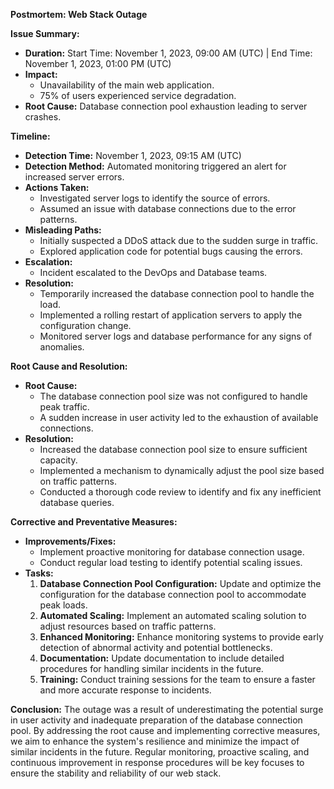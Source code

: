 **Postmortem: Web Stack Outage**

**Issue Summary:**
- **Duration:** Start Time: November 1, 2023, 09:00 AM (UTC) | End Time: November 1, 2023, 01:00 PM (UTC)
- **Impact:**
  - Unavailability of the main web application.
  - 75% of users experienced service degradation.
- **Root Cause:** Database connection pool exhaustion leading to server crashes.

**Timeline:**
- **Detection Time:** November 1, 2023, 09:15 AM (UTC)
- **Detection Method:** Automated monitoring triggered an alert for increased server errors.
- **Actions Taken:**
  - Investigated server logs to identify the source of errors.
  - Assumed an issue with database connections due to the error patterns.
- **Misleading Paths:**
  - Initially suspected a DDoS attack due to the sudden surge in traffic.
  - Explored application code for potential bugs causing the errors.
- **Escalation:**
  - Incident escalated to the DevOps and Database teams.
- **Resolution:**
  - Temporarily increased the database connection pool to handle the load.
  - Implemented a rolling restart of application servers to apply the configuration change.
  - Monitored server logs and database performance for any signs of anomalies.

**Root Cause and Resolution:**
- **Root Cause:**
  - The database connection pool size was not configured to handle peak traffic.
  - A sudden increase in user activity led to the exhaustion of available connections.
- **Resolution:**
  - Increased the database connection pool size to ensure sufficient capacity.
  - Implemented a mechanism to dynamically adjust the pool size based on traffic patterns.
  - Conducted a thorough code review to identify and fix any inefficient database queries.

**Corrective and Preventative Measures:**
- **Improvements/Fixes:**
  - Implement proactive monitoring for database connection usage.
  - Conduct regular load testing to identify potential scaling issues.
- **Tasks:**
  1. **Database Connection Pool Configuration:** Update and optimize the configuration for the database connection pool to accommodate peak loads.
  2. **Automated Scaling:** Implement an automated scaling solution to adjust resources based on traffic patterns.
  3. **Enhanced Monitoring:** Enhance monitoring systems to provide early detection of abnormal activity and potential bottlenecks.
  4. **Documentation:** Update documentation to include detailed procedures for handling similar incidents in the future.
  5. **Training:** Conduct training sessions for the team to ensure a faster and more accurate response to incidents.

**Conclusion:**
The outage was a result of underestimating the potential surge in user activity and inadequate preparation of the database connection pool. By addressing the root cause and implementing corrective measures, we aim to enhance the system's resilience and minimize the impact of similar incidents in the future. Regular monitoring, proactive scaling, and continuous improvement in response procedures will be key focuses to ensure the stability and reliability of our web stack.
